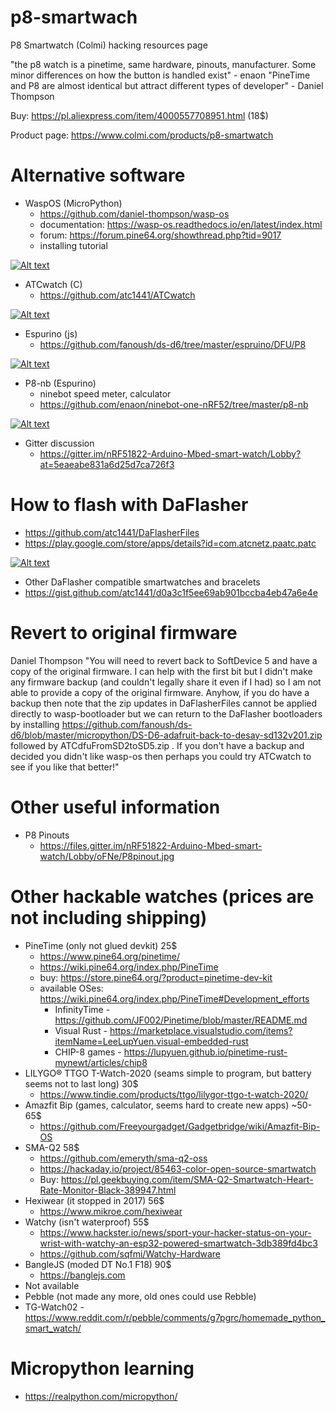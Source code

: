 # p8-smartwach
P8 Smartwatch (Colmi) hacking resources page

"the p8 watch is a pinetime, same hardware, pinouts, manufacturer. Some minor differences on how the button is handled exist" - enaon
"PineTime and P8 are almost identical but attract different types of developer" - Daniel Thompson

Buy: https://pl.aliexpress.com/item/4000557708951.html (18$)

Product page: https://www.colmi.com/products/p8-smartwatch

# Alternative software
- WaspOS (MicroPython)
  - https://github.com/daniel-thompson/wasp-os
  - documentation: https://wasp-os.readthedocs.io/en/latest/index.html
  - forum: https://forum.pine64.org/showthread.php?tid=9017
  - installing tutorial

[![Alt text](https://img.youtube.com/vi/VJoDtMy-4pk/0.jpg)](https://www.youtube.com/watch?v=VJoDtMy-4pk)
- ATCwatch (C)
  - https://github.com/atc1441/ATCwatch
  
[![Alt text](https://img.youtube.com/vi/rRqulnz1nJM/0.jpg)](https://www.youtube.com/watch?v=rRqulnz1nJM)
- Espurino (js)
  - https://github.com/fanoush/ds-d6/tree/master/espruino/DFU/P8

[![Alt text](https://img.youtube.com/vi/PgB1PQA5_OQ/0.jpg)](https://www.youtube.com/watch?v=PgB1PQA5_OQ)
- P8-nb (Espurino)
  - ninebot speed meter, calculator
  - https://github.com/enaon/ninebot-one-nRF52/tree/master/p8-nb

[![Alt text](https://img.youtube.com/vi/4hs8I65Fz5g/0.jpg)](https://www.youtube.com/watch?v=4hs8I65Fz5g)
   

  
- Gitter discussion
  - https://gitter.im/nRF51822-Arduino-Mbed-smart-watch/Lobby?at=5eaeabe831a6d25d7ca726f3
  
# How to flash with DaFlasher
- https://github.com/atc1441/DaFlasherFiles
- https://play.google.com/store/apps/details?id=com.atcnetz.paatc.patc

[![Alt text](https://img.youtube.com/vi/gUVEz-pxhgg/0.jpg)](https://www.youtube.com/watch?v=gUVEz-pxhgg)

- Other DaFlasher compatible smartwatches and bracelets
 - https://gist.github.com/atc1441/d0a3c1f5ee69ab901bccba4eb47a6e4e

# Revert to original firmware
Daniel Thompson
"You will need to revert back to SoftDevice 5 and have a copy of the original firmware. I can help with the first bit but I didn't make any firmware backup (and couldn't legally share it even if I had) so I am not able to provide a copy of the original firmware. Anyhow, if you do have a backup then note that the zip updates in DaFlasherFiles cannot be applied directly to wasp-bootloader but we can return to the DaFlasher bootloaders by installing https://github.com/fanoush/ds-d6/blob/master/micropython/DS-D6-adafruit-back-to-desay-sd132v201.zip followed by ATCdfuFromSD2toSD5.zip . If you don't have a backup and decided you didn't like wasp-os then perhaps you could try ATCwatch to see if you like that better!"

# Other useful information
- P8 Pinouts
  - https://files.gitter.im/nRF51822-Arduino-Mbed-smart-watch/Lobby/oFNe/P8pinout.jpg

# Other hackable watches (prices are not including shipping)
- PineTime (only not glued devkit) 25$
  - https://www.pine64.org/pinetime/
  - https://wiki.pine64.org/index.php/PineTime
  - buy: https://store.pine64.org/?product=pinetime-dev-kit
  - available OSes: https://wiki.pine64.org/index.php/PineTime#Development_efforts
    - InfinityTime - https://github.com/JF002/Pinetime/blob/master/README.md
    - Visual Rust - https://marketplace.visualstudio.com/items?itemName=LeeLupYuen.visual-embedded-rust
    - CHIP-8 games - https://lupyuen.github.io/pinetime-rust-mynewt/articles/chip8
- LILYGO® TTGO T-Watch-2020 (seams simple to program, but battery seems not to last long) 30$
  - https://www.tindie.com/products/ttgo/lilygor-ttgo-t-watch-2020/ 
- Amazfit Bip (games, calculator, seems hard to create new apps) ~50-65$
  - https://github.com/Freeyourgadget/Gadgetbridge/wiki/Amazfit-Bip-OS
- SMA-Q2 58$
  - https://github.com/emeryth/sma-q2-oss
  - https://hackaday.io/project/85463-color-open-source-smartwatch
  - Buy: https://pl.geekbuying.com/item/SMA-Q2-Smartwatch-Heart-Rate-Monitor-Black-389947.html
- Hexiwear (it stopped in 2017) 56$
  - https://www.mikroe.com/hexiwear 
- Watchy (isn't waterproof) 55$
  - https://www.hackster.io/news/sport-your-hacker-status-on-your-wrist-with-watchy-an-esp32-powered-smartwatch-3db389fd4bc3
  - https://github.com/sqfmi/Watchy-Hardware
- BangleJS (moded DT No.1 F18) 90$
  - https://banglejs.com
- Not available
 - Pebble (not made any more, old ones could use Rebble)
 - TG-Watch02 - https://www.reddit.com/r/pebble/comments/g7pgrc/homemade_python_smart_watch/
  
# Micropython learning
- https://realpython.com/micropython/
